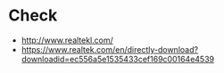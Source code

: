 # Check
- http://www.realtekl.com/
- https://www.realtek.com/en/directly-download?downloadid=ec556a5e1535433cef169c00164e4539
